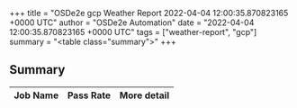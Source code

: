 +++
title = "OSDe2e gcp Weather Report 2022-04-04 12:00:35.870823165 +0000 UTC"
author = "OSDe2e Automation"
date = "2022-04-04 12:00:35.870823165 +0000 UTC"
tags = ["weather-report", "gcp"]
summary = "<table class=\"summary\"></table>"
+++
## Summary

| Job Name | Pass Rate | More detail |
|----------|-----------|-------------|




